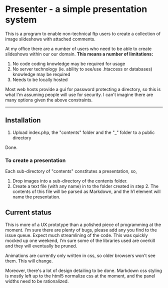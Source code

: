 # Presenter - a simple presentation system

This is a program to enable non-technical ftp users to create a collection of image slideshows with attached comments.

At my office there are a number of users who need to be able to create slideshows within our our domain. **This means a number of limitations:**

1. No code coding knowledge may be required for usage
2. No server technology (ie. ability to see/use .htaccess or databases) knowledge may be required
3. Needs to be locally hosted

Most web hosts provide a gui for password protecting a directory, so this is what I'm assuming people will use for security. I can't imagine there are many options given the above constraints.

- - -

## Installation

1. Upload index.php, the "contents" folder and the "_" folder to a public directory

Done.

### To create a presentation
Each sub-directory of "contents" constitutes a presentation, so,

1. Drop images into a sub-directory of the contents folder.
2. Create a text file (with any name) in to the folder created in step 2. The contents of this file will be parsed as Markdown, and the h1 element will name the presentation.


## Current status
This is more of a UX prototype than a polished piece of programming at the moment. I'm sure there are plenty of bugs, please add any you find to the issue queue. Expect much streamlining of the code. This was quickly mocked up one weekend, I'm sure some of the libraries used are overkill and they will eventually be pruned.

Animations are currently only written in css, so older browsers won't see them. This will change.

Moreover, there's a lot of design detailing to be done. Markdown css styling is mostly left up to the html5 normalize css at the moment, and the panel widths need to be rationalized.